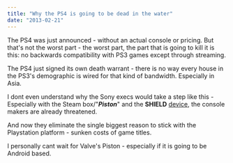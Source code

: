 ```yaml
---
title: "Why the PS4 is going to be dead in the water"
date: "2013-02-21"
---
```


The PS4 was just announced - without an actual console or pricing. But that's not the worst part - the worst part, the part that is going to kill it is this: no backwards compatibility with PS3 games except through streaming.

The PS4 just signed its own death warrant - there is no way every house in the PS3's demographic is wired for that kind of bandwidth. Especially in Asia.

I dont even understand why the Sony execs would take a step like this - Especially with the Steam box/"_**Piston**_" and the **SHIELD** [device](http://www.forbes.com/sites/carolpinchefsky/2013/01/15/why-steambox-and-shield-may-cause-the-death-of-consoles-as-we-know-them/), the console makers are already threatened.

And now they eliminate the single biggest reason to stick with the Playstation platform - sunken costs of game titles.

I personally cant wait for Valve's Piston - especially if it is going to be Android based.

